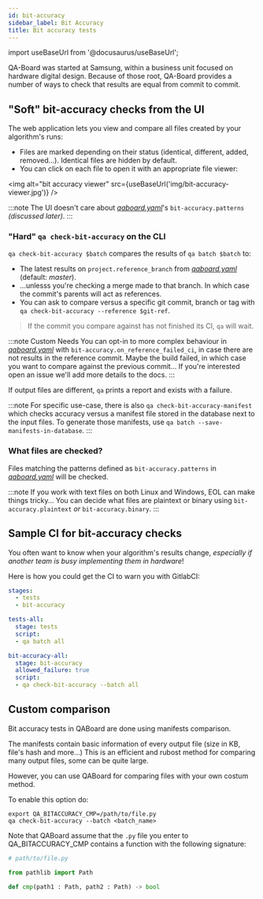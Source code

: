 ```yaml
---
id: bit-accuracy
sidebar_label: Bit Accuracy
title: Bit accuracy tests
---
```

import useBaseUrl from '@docusaurus/useBaseUrl';

QA-Board was started at Samsung, within a business unit focused on hardware digital design. Because of those root, QA-Board provides a number of ways to check that results are equal from commit to commit.

## "Soft" bit-accuracy checks from the UI
The web application lets you view and compare all files created by your algorithm's runs:

- Files are marked depending on their status (identical, different, added, removed...). Identical files are hidden by default.
- You can click on each file to open it with an appropriate file viewer:

<img alt="bit accuracy viewer" src={useBaseUrl('img/bit-accuracy-viewer.jpg')} />

:::note
The UI doesn't care about [*qaboard.yaml*](https://github.com/Samsung/qaboard/blob/master/qaboard/sample_project/qaboard.yaml#L93)'s `bit-accuracy.patterns` *(discussed later)*.
:::

### "Hard" `qa check-bit-accuracy` on the CLI
`qa check-bit-accuracy $batch` compares the results of `qa batch $batch` to:
- The latest results on `project.reference_branch` from [*qaboard.yaml*](https://github.com/Samsung/qaboard/blob/master/qaboard/sample_project/qaboard.yaml) (default: *master*).
- ...unlesss you're checking a merge made to that branch. In which case the commit's parents will act as references.
- You can ask to compare versus a specific git commit, branch or tag with `qa check-bit-accuracy --reference $git-ref`.

> If the commit you compare against has not finished its CI, `qa` will  wait.

:::note Custom Needs
You can opt-in to more complex behaviour in *[qaboard.yaml](https://github.com/Samsung/qaboard/blob/master/qaboard/sample_project/qaboard.yaml)* with `bit-accuracy.on_reference_failed_ci`, in case there are not results in the reference commit. Maybe the build failed, in which case you want to compare against the previous commit... If you're interested open an issue we'll add more details to the docs.
:::

If output files are different, `qa` prints a report and exists with a failure.

:::note
For specific use-case, there is also `qa check-bit-accuracy-manifest` which checks accuracy versus a manifest file stored in the database next to the input files. To generate those manifests, use `qa batch --save-manifests-in-database`.
:::

### What files are checked?
Files matching the patterns defined as `bit-accuracy.patterns` in [*qaboard.yaml*](https://github.com/Samsung/qaboard/blob/master/qaboard/sample_project/qaboard.yaml#L93) will be checked.

:::note
If you work with text files on both Linux and Windows, EOL can make things tricky... You can decide what files are plaintext or binary using `bit-accuracy.plaintext` *or* `bit-accuracy.binary`.
:::



## Sample CI for bit-accuracy checks
You often want to know when your algorithm's results change, *especially if another team is busy implementing them in hardware*!

Here is how you could get the CI to warn you with GitlabCI:

```yaml title="qaboard.yaml"
stages:
  - tests
  - bit-accuracy

tests-all:
  stage: tests
  script:
  - qa batch all

bit-accuracy-all:
  stage: bit-accuracy
  allowed_failure: true
  script:
  - qa check-bit-accuracy --batch all
```

## Custom comparison
Bit accuracy tests in QABoard are done using manifests comparison.

The manifests contain basic information of every output file (size in KB, file's hash and more...)
This is an efficient and rubost method for comparing many output files, some can be quite large.

However, you can use QABoard for comparing files with your own costum method.

To enable this option do:
```
export QA_BITACCURACY_CMP=/path/to/file.py
qa check-bit-accuracy --batch <batch_name>
```

Note that QABoard assume that the `.py` file you enter to QA_BITACCURACY_CMP contains a function with the following signature:
```python
# path/to/file.py

from pathlib import Path

def cmp(path1 : Path, path2 : Path) -> bool
```